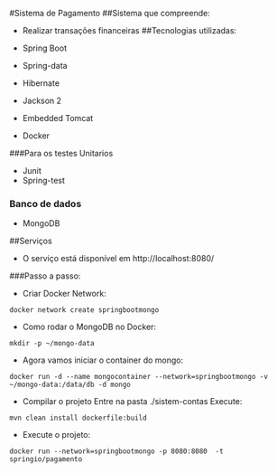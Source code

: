 #Sistema de Pagamento
##Sistema que compreende:

- Realizar transações financeiras
##Tecnologias utilizadas:

- Spring Boot
- Spring-data
- Hibernate
- Jackson 2
- Embedded Tomcat
- Docker

###Para os testes Unitarios
- Junit
- Spring-test
### Banco de dados
- MongoDB

##Serviços
- O serviço está disponível em  http://localhost:8080/

###Passo a passo:

* Criar Docker Network:
```
docker network create springbootmongo

```

* Como rodar o MongoDB no Docker:
```
mkdir -p ~/mongo-data

```

* Agora vamos iniciar o container do mongo:
```
docker run -d --name mongocontainer --network=springbootmongo -v ~/mongo-data:/data/db -d mongo

```

* Compilar o projeto
Entre na pasta ./sistem-contas
Execute:
```
mvn clean install dockerfile:build
```
* Execute o projeto:
```
docker run --network=springbootmongo -p 8080:8080  -t springio/pagamento

```